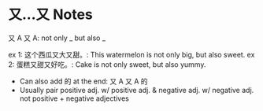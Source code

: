 # 又...又 Notes

又 A 又 A: not only _ but also _

ex 1: 这个西瓜又大又甜。: This watermelon is not only big, but also sweet. ex 2:
蛋糕又甜又好吃。: Cake is not only sweet, but also yummy.

- Can also add 的 at the end: 又 A 又 A 的
- Usually pair positive adj. w/ positive adj. & negative adj. w/ negative adj.
  not positive + negative adjectives
